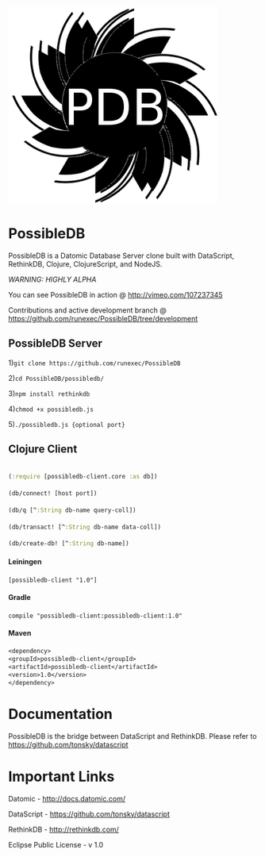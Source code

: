 ![logo.png](possibledb/logo.png)

PossibleDB
==========

PossibleDB is a Datomic Database Server clone built with DataScript, RethinkDB, Clojure, ClojureScript, and NodeJS.

*WARNING: HIGHLY ALPHA*

You can see PossibleDB in action @ http://vimeo.com/107237345

Contributions and active development branch @ https://github.com/runexec/PossibleDB/tree/development

## PossibleDB Server

1)```git clone https://github.com/runexec/PossibleDB```

2)```cd PossibleDB/possibledb/```

3)```npm install rethinkdb```

4)```chmod +x possibledb.js```

5)```./possibledb.js {optional port}```

## Clojure Client

```clojure

(:require [possibledb-client.core :as db])

(db/connect! [host port])

(db/q [^:String db-name query-coll])

(db/transact! [^:String db-name data-coll])

(db/create-db! [^:String db-name])

```

#### Leiningen

```[possibledb-client "1.0"]```

#### Gradle

```compile "possibledb-client:possibledb-client:1.0"```

#### Maven

```
<dependency>
<groupId>possibledb-client</groupId>
<artifactId>possibledb-client</artifactId>
<version>1.0</version>
</dependency>
```

# Documentation

PossibleDB is the bridge between DataScript and RethinkDB. Please refer to https://github.com/tonsky/datascript


# Important Links

Datomic - http://docs.datomic.com/

DataScript - https://github.com/tonsky/datascript

RethinkDB - http://rethinkdb.com/

Eclipse Public License - v 1.0
